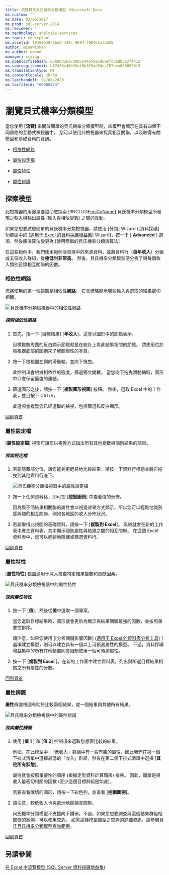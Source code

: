 ```yaml
---
title: 流覽貝氏貝氏機率分類模型 |Microsoft Docs
ms.custom: ''
ms.date: 03/06/2017
ms.prod: sql-server-2014
ms.reviewer: ''
ms.technology: analysis-services
ms.topic: conceptual
ms.assetid: f9160b48-3beb-439c-9694-f084e1afa625
author: minewiskan
ms.author: owend
manager: craigg
ms.openlocfilehash: 65b8bb26a72903644b5985d69efc8adb362fe412
ms.sourcegitcommit: b87d36c46b39af8b929ad94ec707dee8800950f5
ms.translationtype: MT
ms.contentlocale: zh-TW
ms.lasthandoff: 02/08/2020
ms.locfileid: "66088474"
---
```

# <a name="browsing-a-naive-bayes-model"></a>瀏覽貝式機率分類模型
  當您使用 **[流覽]** 來開啟簡單的貝氏機率分類模型時，該模型會顯示在具有四個不同窗格的互動式檢視器中。 您可以使用此檢視器來探索相互關聯，以及取得有關模型和基礎資料的資訊。  
  
-   [相依性網路](#bkmk_DepNet)  
  
-   [屬性設定檔](#bkmk_AttProf)  
  
-   [屬性特性](#bkmk_AttChar)  
  
-   [屬性辨識](#bkmk_AttDisc)  
  
##  <a name="BKMK_Tabs"></a>探索模型  
 此檢視器的用途是要協助您探索 [!INCLUDE[msCoName](../includes/msconame-md.md)] 貝氏機率分類模型所發現之輸入與輸出屬性 (輸入與相依變數) 之間的互動。  
  
 如果您想要試驗簡單的貝氏機率分類檢視器，請使用 [分類] Wizard &#40;[資料採礦] 功能區中的 [[適用于 Excel 的資料採礦增益集&#41;](classify-wizard-data-mining-add-ins-for-excel.md) Wizard]，按一下 [ **Advanced** ] 選項，然後將演算法變更為 [使用簡單的貝氏機率分類演算法]  
  
 在這些範例中，我們使用範例活頁簿中的來源資料，並將資料行（**每年收入**）分組成五個收入群組，從**極低**到**非常高**。 然後，貝氏機率分類模型便分析了與每個收入類別目錄相互關聯的因數。  
  
###  <a name="bkmk_DepNet"></a>相依性網路  
 您將使用的第一個視窗是相依性**網路**。 它會概略顯示哪些輸入與選取的結果密切相關。  
  
 ![貝氏機率分類檢視器中的相依性網路](media/dm13-nb.gif "貝氏機率分類檢視器中的相依性網路")  
  
##### <a name="explore-the-dependency-network"></a>探索相依性網路  
  
1.  首先，按一下 [目標結果] [**年收入**]，這會以圖形中的節點表示。  
  
     目標變數周圍的反白顯示節點就是在統計上與此結果相關的節點。 請使用位於檢視器底部的圖例來了解關聯性的本質。  
  
2.  按一下檢視器左側的滑動軸，並向下拖曳。  
  
     此控制項會根據相依性的強度，篩選獨立變數。 當您向下拖曳滑動軸時，圖形中只會保留最強的連結。  
  
3.  篩選圖形之後，請按一下 [**複製圖形視圖**] 按鈕。 然後，選取 Excel 中的工作表，並且按下 Ctrl+V。  
  
     此選項會複製您已經選取的檢視，包括篩選和反白顯示。  
  
 [回到頁首](#BKMK_Tabs)  
  
###  <a name="bkmk_AttProf"></a>屬性設定檔  
 [**屬性設定檔**] 視窗可讓您以視覺方式指出所有其他變數與個別結果的關聯。  
  
##### <a name="explore-the-profiles"></a>探索設定檔  
  
1.  若要隱藏部分值，讓您能夠更輕易地比較結果，請按一下資料行標題並將它拖曳到其他資料行底下。  
  
     ![貝氏機率分類檢視器中的屬性設定檔](media/dm13-nb-attprof.gif "貝氏機率分類檢視器中的屬性設定檔")  
  
2.  按一下任何資料格，即可在 [**挖掘圖例**] 中查看值的分佈。  
  
     因為與不同結果相關聯的屬性會以視覺效果方式顯示，所以您可以輕鬆地識別感興趣的相互關聯，例如各地區的收入分佈狀況。  
  
3.  若要取得此視圖的基礎資料，請按一下 [**複製到 Excel**]。 系統就會在新的工作表中產生資料表，其中顯示個別屬性與結果之間的相互關聯。 在這個 Excel 資料表中，您可以輕鬆地隱藏或篩選資料行。  
  
 [回到頁首](#BKMK_Tabs)  
  
###  <a name="bkmk_AttChar"></a>屬性特性  
 [**屬性特性**] 視圖適用于深入檢查特定結果變數和貢獻因素。  
  
 ![貝氏機率分類檢視器中的屬性特性](media/dm13-nb-viewer.gif "貝氏機率分類檢視器中的屬性特性")  
  
##### <a name="explore-the-attribute-characteristics"></a>探索屬性特性  
  
1.  按一下 [**值**]，然後從**值**中選取一個專案。  
  
     當您選取目標結果時，圖形就會更新為顯示與結果關聯最強的因數，並按照重要性排序。  
  
     請注意，如果您使用 [[分析關鍵影響因數] &#40;[適用于 Excel 的資料表分析工具&#41;](analyze-key-influencers-table-analysis-tools-for-excel.md) ] 選項建立模型，則可以建立具有一個以上可預測屬性的模型。 不過，資料採礦增益集中的所有其他精靈則會限制使用一個可預測屬性。  
  
2.  按一下 [**複製到 Excel** ]，在新的工作表中建立資料表，列出與所選目標結果相關之所有屬性的分數。  
  
 [回到頁首](#BKMK_Tabs)  
  
###  <a name="bkmk_AttDisc"></a>屬性辨識  
 **屬性**辨識視圖有助於比較兩個結果，或一個結果與其他所有結果。  
  
 ![貝氏機率分類檢視器中的屬性辨識](media/dm13-nb-attdisc.gif "貝氏機率分類檢視器中的屬性辨識")  
  
##### <a name="explore-attribute-discrimination"></a>探索屬性辨識  
  
1.  使用 [**值 1** ] 和 [**值 2**] 控制項來選取您想要比較的結果。  
  
     例如，在此模型中，「低收入」群組中有一些有趣的屬性，因此我們在第一個下拉式清單中選擇最低的「收入」群組，然後在第二個下拉式清單中選擇 [**其他所有狀態**]。  
  
     屬性就會按照重要性的順序 (根據定型資料計算而來) 排序。 因此，職業是與收入最密切相關的因數 (至少這個目標群組是如此)。  
  
     若要查看確切的圖形，請按一下彩色列，並查看 [**挖掘圖例**]。  
  
2.  請注意，較低收入也與歐洲地區相互關聯。  
  
     貝氏機率分類模型不支援向下鑽研。不過，如果您想要調查與這個結果群組相關聯的案例，可以使用查詢。 如需這種模型類型之查詢的詳細資訊，請參閱[貝氏貝氏機率分類模型查詢範例](data-mining/naive-bayes-model-query-examples.md)。  
  
 [回到頁首](#BKMK_Tabs)  
  
## <a name="see-also"></a>另請參閱  
 [在 Excel 中流覽模型 &#40;SQL Server 資料採礦增益集&#41;](browsing-models-in-excel-sql-server-data-mining-add-ins.md)  
  
  
